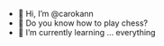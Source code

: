 - 👋 Hi, I’m @carokann
- 👀 Do you know how to play chess?
- 🌱 I’m currently learning ... everything

<!---
carokann/carokann is a ✨ special ✨ repository because its `README.md` (this file) appears on your GitHub profile.
You can click the Preview link to take a look at your changes.
--->
